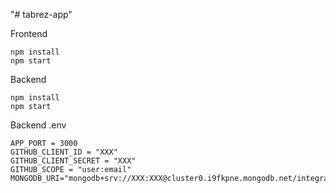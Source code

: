 "# tabrez-app"

Frontend

    npm install
    npm start

Backend

    npm install
    npm start

Backend .env

    APP_PORT = 3000
    GITHUB_CLIENT_ID = "XXX"
    GITHUB_CLIENT_SECRET = "XXX"
    GITHUB_SCOPE = "user:email"
    MONGODB_URI="mongodb+srv://XXX:XXX@cluster0.i9fkpne.mongodb.net/integrations"
